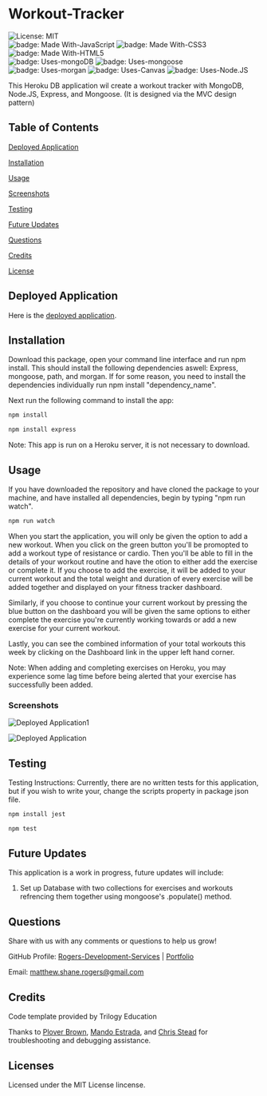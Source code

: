 # Workout-Tracker

![License: MIT](https://img.shields.io/badge/license-MIT%20License-blue.svg) </br>
![badge: Made With-JavaScript](https://img.shields.io/badge/Made%20With-JavaScript-Yellow) ![badge: Made With-CSS3](https://img.shields.io/badge/Made%20With-CSS3-Yellow) ![badge: Made With-HTML5](https://img.shields.io/badge/Made%20With-HTML5-Yellow) </br>
![badge: Uses-mongoDB](https://img.shields.io/badge/Uses-mongoDB-red) ![badge: Uses-mongoose](https://img.shields.io/badge/Uses-mongoose-red) ![badge: Uses-morgan](https://img.shields.io/badge/Uses-morgan-orange) ![badge: Uses-Canvas](https://img.shields.io/badge/Uses-Canvas-orange) ![badge: Uses-Node.JS](https://img.shields.io/badge/Uses-Node.JS-orange)</br>

This Heroku DB application wil create a workout tracker with MongoDB, Node.JS, Express, and Mongoose. (It is designed via the MVC design pattern)

## Table of Contents
[Deployed Application](https://github.com/Rogers-Development-Services/Workout-Tracker#deployed-application)

[Installation](https://github.com/Rogers-Development-Services/Workout-Tracker#installation)

[Usage](https://github.com/Rogers-Development-Services/Workout-Tracker#usage)

[Screenshots](https://github.com/Rogers-Development-Services/Workout-Tracker#screenshots)

[Testing](https://github.com/Rogers-Development-Services/Workout-Tracker#testing)

[Future Updates](https://github.com/Rogers-Development-Services/Workout-Tracker#future-updates)

[Questions](https://github.com/Rogers-Development-Services/Workout-Tracker#questions)

[Credits](https://github.com/Rogers-Development-Services/Workout-Tracker#credits)

[License](https://github.com/Rogers-Development-Services/Workout-Tracker#license)

## Deployed Application

Here is the [deployed application](https://secret-spire-56494.herokuapp.com/).

## Installation

Download this package, open your command line interface and run npm install. This should install the following dependencies aswell: Express, mongoose, path, and morgan. If for some reason, you need to install the dependencies individually run npm install "dependency_name".

Next run the following command to install the app: 

```bash
npm install 
```

```bash
npm install express
```

Note: This app is run on a Heroku server, it is not necessary to download.

## Usage 

If you have downloaded the repository and have cloned the package to your machine, and have installed all dependencies, begin by typing "npm run watch". 

```bash
npm run watch 
```

When you start the application, you will only be given the option to add a new workout. When you click on the green button you'll be promopted to add a workout type of resistance or cardio. Then you'll be able to fill in the details of your workout routine and have the otion to either add the exercise or complete it. If you choose to add the exercise, it will be added to your current workout and the total weight and duration of every exercise will be added together and displayed on your fitness tracker dashboard.

Similarly, if you choose to continue your current workout by pressing the blue button on the dashboard you will be given the same options to either complete the exercise you're currently working towards or add a new exercise for your current workout.

Lastly, you can see the combined information of your total workouts this week by clicking on the Dashboard link in the upper left hand corner.

Note: When adding and completing exercises on Heroku, you may experience some lag time before being alerted that your exercise has successfully been added.

### Screenshots

![Deployed Application1](https://user-images.githubusercontent.com/38272211/97619105-09ee2180-19dd-11eb-8ba9-b8fda290c0e7.JPG)

![Deployed Application](https://user-images.githubusercontent.com/38272211/97612929-4453c080-19d5-11eb-8474-c7a4891e46b7.JPG)

## Testing

Testing Instructions: Currently, there are no written tests for this application, but if you wish to write your, change the scripts property in package json file.

```bash
npm install jest
```

```bash
npm test
```

## Future Updates
This application is a work in progress, future updates will include: 
1. Set up Database with two collections for exercises and workouts refrencing them together using mongoose's .populate() method.

## Questions

Share with us with any comments or questions to help us grow! 

GitHub Profile: 
[Rogers-Development-Services](https://www.github.com/Rogers-Development-Services) | [Portfolio](https://rogers-development-services.github.io/Portfolio/index.html)


Email: 
[matthew.shane.rogers@gmail.com](matthew.shane.rogers@gmail.com)

## Credits

Code template provided by Trilogy Education 

Thanks to [Plover Brown](https://github.com/rebgrasshopper), [Mando Estrada](https://github.com/Mando619), and [Chris Stead](https://github.com/cmstead) for troubleshooting and debugging assistance.

## Licenses
Licensed under the MIT License lincense.